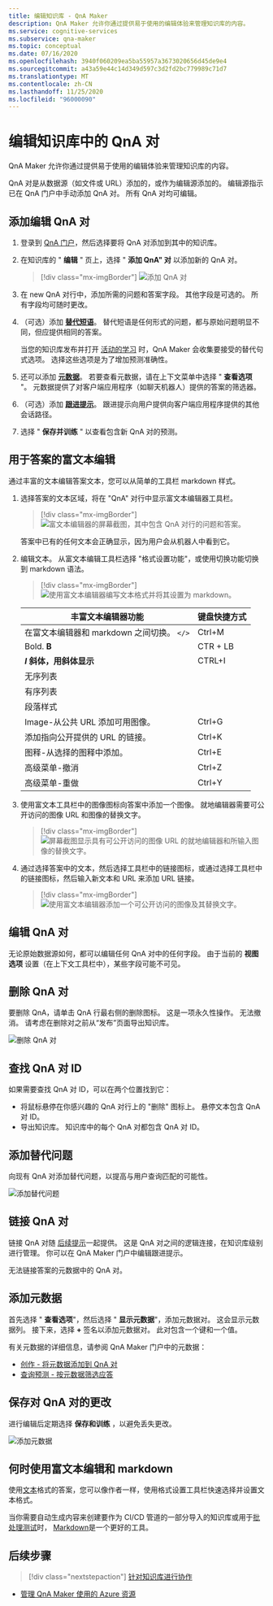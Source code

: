 ```yaml
---
title: 编辑知识库 - QnA Maker
description: QnA Maker 允许你通过提供易于使用的编辑体验来管理知识库的内容。
ms.service: cognitive-services
ms.subservice: qna-maker
ms.topic: conceptual
ms.date: 07/16/2020
ms.openlocfilehash: 3940f060209ea5ba55957a3673020656d45de9e4
ms.sourcegitcommit: a43a59e44c14d349d597c3d2fd2bc779989c71d7
ms.translationtype: MT
ms.contentlocale: zh-CN
ms.lasthandoff: 11/25/2020
ms.locfileid: "96000090"
---
```

# <a name="edit-qna-pairs-in-your-knowledge-base"></a>编辑知识库中的 QnA 对

QnA Maker 允许你通过提供易于使用的编辑体验来管理知识库的内容。

QnA 对是从数据源（如文件或 URL）添加的，或作为编辑源添加的。 编辑源指示已在 QnA 门户中手动添加 QnA 对。 所有 QnA 对均可编辑。

<a name="add-an-editorial-qna-set"></a>

## <a name="add-an-editorial-qna-pair"></a>添加编辑 QnA 对

1. 登录到 [QnA 门户](https://www.qnamaker.ai/)，然后选择要将 QnA 对添加到其中的知识库。
1. 在知识库的 " **编辑** " 页上，选择 " **添加 QnA" 对** 以添加新的 QnA 对。

    > [!div class="mx-imgBorder"]
    > ![添加 QnA 对](../media/qnamaker-how-to-edit-kb/add-qnapair.png)

1. 在 new QnA 对行中，添加所需的问题和答案字段。 其他字段是可选的。 所有字段均可随时更改。

1. （可选）添加 **[替代短语](../Quickstarts/add-question-metadata-portal.md#add-additional-alternatively-phrased-questions)**。 替代短语是任何形式的问题，都与原始问题明显不同，但应提供相同的答案。

    当您的知识库发布并打开 [活动的学习](use-active-learning.md) 时，QnA Maker 会收集要接受的替代句式选项。 选择这些选项是为了增加预测准确性。

1. 还可以添加 **[元数据](../Quickstarts/add-question-metadata-portal.md#add-metadata-to-filter-the-answers)**。 若要查看元数据，请在上下文菜单中选择 " **查看选项** "。 元数据提供了对客户端应用程序（如聊天机器人）提供的答案的筛选器。

1. （可选）添加 **[跟进提示](multiturn-conversation.md)**。 跟进提示向用户提供向客户端应用程序提供的其他会话路径。

1. 选择 " **保存并训练** " 以查看包含新 QnA 对的预测。

## <a name="rich-text-editing-for-answer"></a>用于答案的富文本编辑

通过丰富的文本编辑答案文本，您可以从简单的工具栏 markdown 样式。

1. 选择答案的文本区域，将在 "QnA" 对行中显示富文本编辑器工具栏。

    > [!div class="mx-imgBorder"]
    > ![富文本编辑器的屏幕截图，其中包含 QnA 对行的问题和答案。](../media/qnamaker-how-to-edit-kb/rich-text-control-qna-pair-row.png)

    答案中已有的任何文本会正确显示，因为用户会从机器人中看到它。

1. 编辑文本。 从富文本编辑工具栏选择 "格式设置功能"，或使用切换功能切换到 markdown 语法。

    > [!div class="mx-imgBorder"]
    > ![使用富文本编辑器编写文本格式并将其设置为 markdown。](../media/qnamaker-how-to-edit-kb/rich-text-display-image.png)

    |丰富文本编辑器功能|键盘快捷方式|
    |--|--|
    |在富文本编辑器和 markdown 之间切换。 `</>`|Ctrl+M|
    |Bold. **B**|CTR + LB|
    |**_I_ 斜体，用斜体显示**|CTRL+I|
    |无序列表||
    |有序列表||
    |段落样式||
    |Image-从公共 URL 添加可用图像。|Ctrl+G|
    |添加指向公开提供的 URL 的链接。|Ctrl+K|
    |图释-从选择的图释中添加。|Ctrl+E|
    |高级菜单-撤消|Ctrl+Z|
    |高级菜单-重做|Ctrl+Y|

1. 使用富文本工具栏中的图像图标向答案中添加一个图像。 就地编辑器需要可公开访问的图像 URL 和图像的替换文字。


    > [!div class="mx-imgBorder"]
    > ![屏幕截图显示具有可公开访问的图像 URL 的就地编辑器和所输入图像的替换文字。](../media/qnamaker-how-to-edit-kb/add-image-url-alternate-text.png)

1. 通过选择答案中的文本，然后选择工具栏中的链接图标，或通过选择工具栏中的链接图标，然后输入新文本和 URL 来添加 URL 链接。

    > [!div class="mx-imgBorder"]
    > ![使用富文本编辑器添加一个可公开访问的图像及其替换文字。](../media/qnamaker-how-to-edit-kb/add-link-to-answer-rich-text-editor.png)

## <a name="edit-a-qna-pair"></a>编辑 QnA 对

无论原始数据源如何，都可以编辑任何 QnA 对中的任何字段。 由于当前的 **视图选项** 设置（在上下文工具栏中），某些字段可能不可见。

## <a name="delete-a-qna-pair"></a>删除 QnA 对

要删除 QnA，请单击 QnA 行最右侧的删除图标。 这是一项永久性操作。 无法撤消。 请考虑在删除对之前从“发布”页面导出知识库。

![删除 QnA 对](../media/qnamaker-how-to-edit-kb/delete-qnapair.png)

## <a name="find-the-qna-pair-id"></a>查找 QnA 对 ID

如果需要查找 QnA 对 ID，可以在两个位置找到它：

* 将鼠标悬停在你感兴趣的 QnA 对行上的 "删除" 图标上。 悬停文本包含 QnA 对 ID。
* 导出知识库。 知识库中的每个 QnA 对都包含 QnA 对 ID。

## <a name="add-alternate-questions"></a>添加替代问题

向现有 QnA 对添加替代问题，以提高与用户查询匹配的可能性。

![添加替代问题](../media/qnamaker-how-to-edit-kb/add-alternate-question.png)

## <a name="linking-qna-pairs"></a>链接 QnA 对

链接 QnA 对随 [后续提示](multiturn-conversation.md)一起提供。 这是 QnA 对之间的逻辑连接，在知识库级别进行管理。 你可以在 QnA Maker 门户中编辑跟进提示。

无法链接答案的元数据中的 QnA 对。

## <a name="add-metadata"></a>添加元数据

首先选择 " **查看选项**"，然后选择 " **显示元数据**"，添加元数据对。 这会显示元数据列。 接下来，选择 **+** 签名以添加元数据对。 此对包含一个键和一个值。

有关元数据的详细信息，请参阅 QnA Maker 门户中的元数据：
* [创作 - 将元数据添加到 QnA 对](../quickstarts/add-question-metadata-portal.md#add-metadata-to-filter-the-answers)
* [查询预测 - 按元数据筛选应答](../quickstarts/get-answer-from-knowledge-base-using-url-tool.md)

## <a name="save-changes-to-the-qna-pairs"></a>保存对 QnA 对的更改

进行编辑后定期选择 **保存和训练** ，以避免丢失更改。

![添加元数据](../media/qnamaker-how-to-edit-kb/add-metadata.png)

## <a name="when-to-use-rich-text-editing-versus-markdown"></a>何时使用富文本编辑和 markdown

使用[文本](#add-an-editorial-qna-set)格式的答案，您可以像作者一样，使用格式设置工具栏快速选择并设置文本格式。

当你需要自动生成内容来创建要作为 CI/CD 管道的一部分导入的知识库或用于[批处理测试](../Quickstarts/batch-testing.md)时， [Markdown](../reference-markdown-format.md)是一个更好的工具。

## <a name="next-steps"></a>后续步骤

> [!div class="nextstepaction"]
> [针对知识库进行协作](./collaborate-knowledge-base.md)

* [管理 QnA Maker 使用的 Azure 资源](set-up-qnamaker-service-azure.md)
